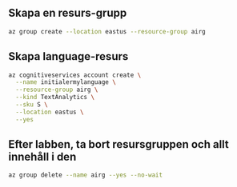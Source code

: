 ## Skapa en resurs-grupp

```bash
az group create --location eastus --resource-group airg
```

## Skapa language-resurs

```bash
az cognitiveservices account create \
  --name initialermylanguage \
  --resource-group airg \
  --kind TextAnalytics \
  --sku S \
  --location eastus \
  --yes

```

## Efter labben, ta bort resursgruppen och allt innehåll i den

```bash
az group delete --name airg --yes --no-wait
```

